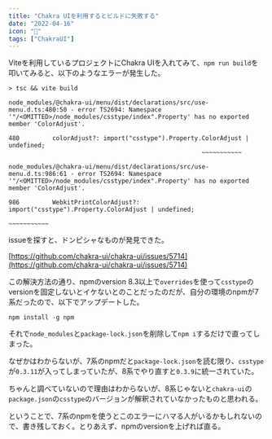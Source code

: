 ```yaml
---
title: "Chakra UIを利用するとビルドに失敗する"
date: "2022-04-16"
icon: "🥵"
tags: ["ChakraUI"]
---
```


Viteを利用しているプロジェクトにChakra UIを入れてみて、`npm run build`を叩いてみると、以下のようなエラーが発生した。

```shell
> tsc && vite build

node_modules/@chakra-ui/menu/dist/declarations/src/use-menu.d.ts:480:50 - error TS2694: Namespace '"/<OMITTED>/node_modules/csstype/index".Property' has no exported member 'ColorAdjust'.

480         colorAdjust?: import("csstype").Property.ColorAdjust | undefined;
                                                     ~~~~~~~~~~~

node_modules/@chakra-ui/menu/dist/declarations/src/use-menu.d.ts:986:61 - error TS2694: Namespace '"/<OMITTED>/node_modules/csstype/index".Property' has no exported member 'ColorAdjust'.

986         WebkitPrintColorAdjust?: import("csstype").Property.ColorAdjust | undefined;
                                                                ~~~~~~~~~~~

```

issueを探すと、ドンピシャなものが発見できた。

[https://github.com/chakra-ui/chakra-ui/issues/5714](https://github.com/chakra-ui/chakra-ui/issues/5714)

この解決方法の通り、npmのversion 8.3以上で`overrides`を使って`csstype`のversionを固定しないとイケないとのことだったのだが、自分の環境のnpmが7系だったので、以下でアップデートした。

```shell
npm install -g npm
```

それで`node_modules`と`package-lock.json`を削除して`npm i`するだけで直ってしまった。

なぜかはわからないが、7系のnpmだと`package-lock.json`を読む限り、`csstype`が`0.3.11`が入ってしまっていたが、8系でやり直すと`0.3.9`に統一されていた。

ちゃんと調べていないので理由はわからないが、8系じゃないと`chakra-ui`の`package.json`の`csstype`のバージョンが解釈されていなかったものと思われる。

ということで、7系のnpmを使うとこのエラーにハマる人がいるかもしれないので、書き残しておく。とりあえず、npmのversionを上げれば直る。

